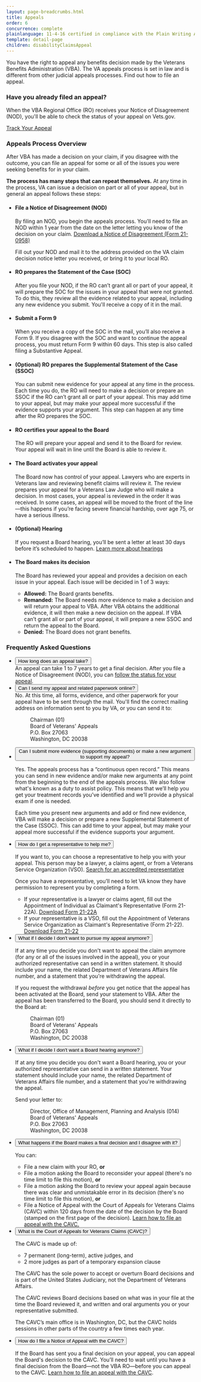 ```yaml
---
layout: page-breadcrumbs.html
title: Appeals
order: 6
concurrence: complete
plainlanguage: 11-4-16 certified in compliance with the Plain Writing Act
template: detail-page
children: disabilityClaimsAppeal
---
```


<div class="va-introtext">
You have the right to appeal any benefits decision made by the Veterans Benefits Administration (VBA). The VA appeals process is set in law and is different from other judicial appeals processes. Find out how to file an appeal.
</div>

<div class="feature" markdown="0">

### Have you already filed an appeal?

When the VBA Regional Office (RO) receives your Notice of Disagreement (NOD), you'll be able to check the status of your appeal on Vets.gov.

<a class="usa-button-primary" href="/track-claims">Track Your Appeal</a>
</div>

<h3>Appeals Process Overview</h3>
<p>
After VBA has made a decision on your claim, if you disagree with the outcome, you can file an appeal for some or all of the issues you were seeking benefits for in your claim.
</p>
<p><strong>The process has many steps that can repeat themselves.</strong> At any time in the process, VA can issue a decision on part or all of your appeal, but in general an appeal follows these steps:</p>

<ul class="vertical-list-group more-bottom-cushion">
  <li class="list-group-item">
    <div>
      <h4>File a Notice of Disagreement (NOD)</h4>
      <p>
        By filing an NOD, you begin the appeals process. You'll need to file an NOD within 1 year from the date on the letter letting you know of the decision on your claim. <a href="https://www.vba.va.gov/pubs/forms/VBA-21-0958-ARE.pdf">Download a Notice of Disagreement (Form 21-0958)</a>
      </p>
      <p>Fill out your NOD and mail it to the address provided on the VA claim decision notice letter you received, or bring it to your local RO.</p>
    </div>
  </li>
  <li class="list-group-item">
    <h4>RO prepares the Statement of the Case (SOC)</h4>
    <p>
      After you file your NOD, if the RO can’t grant all or part of your appeal, it will prepare the SOC for the issues in your appeal that were not granted. To do this, they review all the evidence related to your appeal, including any new evidence you submit. You'll receive a copy of it in the mail.
    </p>
  </li>
  <li class="list-group-item">
    <h4>Submit a Form 9</h4>
    <p>
      When you receive a copy of the SOC in the mail, you’ll also receive a Form 9. If you disagree with the SOC and want to continue the appeal process, you must return Form 9 within 60 days. This step is also called filing a Substantive Appeal.
    </p>
  </li>
  <li class="list-group-item">
    <h4>(Optional) RO prepares the Supplemental Statement of the Case (SSOC)</h4>
    <p>
      You can submit new evidence for your appeal at any time in the process. Each time you do, the RO will need to make a decision or prepare an SSOC if the RO can’t grant all or part of your appeal. This may add time to your appeal, but may make your appeal more successful if the evidence supports your argument. This step can happen at any time after the RO prepares the SOC.
    </p>
  </li>
  <li class="list-group-item">
    <h4>RO certifies your appeal to the Board</h4>
    <p>
      The RO will prepare your appeal and send it to the Board for review. Your appeal will wait in line until the Board is able to review it.
    </p>
  </li>
  <li class="list-group-item">
    <h4>The Board activates your appeal</h4>
    <p>
      The Board now has control of your appeal. Lawyers who are experts in Veterans law and reviewing benefit claims will review it. The review prepares your appeal for a Veterans Law Judge who will make a decision. In most cases, your appeal is reviewed in the order it was received. In some cases, an appeal will be moved to the front of the line—this happens if you’re facing severe financial hardship, over age 75, or have a serious illness.
    </p>
  </li>
  <li class="list-group-item">
    <h4>(Optional) Hearing</h4>
    <p>
      If you request a Board hearing, you’ll be sent a letter at least 30 days before it’s scheduled to happen. <a href="/disability-benefits/claims-appeal/hearings/">Learn more about hearings</a>
    </p>
  </li>
  <li class="list-group-item">
    <h4>The Board makes its decision</h4>
    <p>
      The Board has reviewed your appeal and provides a decision on each issue in your appeal. Each issue will be decided in 1 of 3 ways:
    </p>
    <ul>
      <li><strong>Allowed:</strong> The Board grants benefits.</li>
      <li><strong>Remanded:</strong> The Board needs more evidence to make a decision and will return your appeal to VBA. After VBA obtains the additional evidence, it will then make a new decision on the appeal. If VBA can’t grant all or part of your appeal, it will prepare a new SSOC and return the appeal to the Board.</li>
      <li><strong>Denied:</strong> The Board does not grant benefits.</li>
    </ul>
  </li>
</ul>

### Frequently Asked Questions

<div class="usa-accordion">
  <ul class="usa-unstyled-list">
    <li>
      <button class="usa-button-unstyled usa-accordion-button" aria-controls="dbq1">How long does an appeal take?</button>
      <div id="dbq1" class="usa-accordion-content">
        An appeal can take 1 to 7 years to get a final decision. After you file a Notice of Disagreement (NOD), you can <a href="/track-claims">follow the status for your appeal</a>.
      </div>
    </li>
    <li>
      <button class="usa-button-unstyled usa-accordion-button" aria-controls="dbq2">Can I send my appeal and related paperwork online?</button>
      <div id="dbq2" class="usa-accordion-content">
        No. At this time, all forms, evidence, and other paperwork for your appeal have to be sent through the mail. You'll find the correct mailing address on information sent to you by VA, or you can send it to:<br/>
        <dl class="va-address-block">
          <dd>Chairman (01)</dd>
          <dd>Board of Veterans' Appeals</dd>
          <dd>P.O. Box 27063</dd>
          <dd>Washington, DC 20038</dd>
        </dl>
      </div>
    </li>
    <li>
      <button class="usa-button-unstyled usa-accordion-button" aria-controls="dbq3">Can I submit more evidence (supporting documents) or make a new argument to support my appeal?</button>
      <div id="dbq3" class="usa-accordion-content">
        <p>Yes. The appeals process has a “continuous open record.” This means you can send in new evidence and/or make new arguments at any point from the beginning to the end of the appeals process. We also follow what's known as a duty to assist policy. This means that we’ll help you get your treatment records you’ve identified and we’ll provide a physical exam if one is needed.</p>
        <p>Each time you present new arguments and add or find new evidence, VBA will make a decision or prepare a new Supplemental Statement of the Case (SSOC). This can add time to your appeal, but may make your appeal more successful if the evidence supports your argument.</p>
      </div>
    </li>
    <li>
      <button class="usa-button-unstyled usa-accordion-button" aria-controls="dbq4">How do I get a representative to help me?</button>
      <div id="dbq4" class="usa-accordion-content">
        <p>If you want to, you can choose a representative to help you with your appeal. This person may be a lawyer, a claims agent, or from a Veterans Service Organization (VSO). <a href="https://www.va.gov/ogc/apps/accreditation/index.asp">Search for an accredited representative</a></p>
        <p>Once you have a representative, you’ll need to let VA know they have permission to represent you by completing a form.</p>
        <ul>
          <li>If your representative is a lawyer or claims agent, fill out the Appointment of Individual as Claimant's Representative (Form 21-22A). <a href="https://www.vba.va.gov/pubs/forms/VBA-21-22A-ARE.pdf">Download Form 21-22A</a></li>
          <li>If your representative is a VSO, fill out the Appointment of Veterans Service Organization as Claimant's Representative (Form 21-22). <a href="https://www.vba.va.gov/pubs/forms/VBA-21-22-ARE.pdf">Download Form 21-22</a></li>
        </ul>
      </div>
    </li>
    <li>
      <button class="usa-button-unstyled usa-accordion-button" aria-controls="dbq5">What if I decide I don't want to pursue my appeal anymore?</button>
      <div id="dbq5" class="usa-accordion-content">
        <p>If at any time you decide you don't want to appeal the claim anymore (for any or all of the issues involved in the appeal), you or your authorized representative can send in a written statement. It should include your name, the related Department of Veterans Affairs file number, and a statement that you're withdrawing the appeal.</p>
        <p>If you request the withdrawal <em>before</em> you get notice that the appeal has been activated at the Board, send your statement to VBA. After the appeal has been transferred to the Board, you should send it directly to the Board at:</p>
        <dl class="va-address-block">
          <dd>Chairman (01)</dd>
          <dd>Board of Veterans' Appeals</dd>
          <dd>P.O. Box 27063</dd>
          <dd>Washington, DC 20038</dd>
        </dl>
      </div>
    </li>
    <li>
      <button class="usa-button-unstyled usa-accordion-button" aria-controls="dbq6">What if I decide I don't want a Board hearing anymore?</button>
      <div id="dbq6" class="usa-accordion-content">
        <p>If at any time you decide you don't want a Board hearing, you or your authorized representative can send in a written statement. Your statement should include your name, the related Department of Veterans Affairs file number, and a statement that you're withdrawing the appeal.</p>
        <p>
        Send your letter to:<br/>
        <dl class="va-address-block">
          <dd>Director, Office of Management, Planning and Analysis (014)</dd>
          <dd>Board of Veterans' Appeals</dd>
          <dd>P.O. Box 27063</dd>
          <dd>Washington, DC 20038</dd>
        </dl>
        </p>
      </div>
    </li>
    <li>
      <button class="usa-button-unstyled usa-accordion-button" aria-controls="dbq7">What happens if the Board makes a final decision and I disagree with it?</button>
      <div id="dbq7" class="usa-accordion-content">
        <p>You can:</p>
        <ul>
          <li>File a new claim with your RO, <strong>or</strong></li>
          <li>File a motion asking the Board to reconsider your appeal (there's no time limit to file this motion), <strong>or</strong></li>
          <li>File a motion asking the Board to review your appeal again because there was clear and unmistakable error in its decision (there's no time limit to file this motion), <strong>or</strong></li>
          <li>File a Notice of Appeal with the Court of Appeals for Veterans Claims (CAVC) within 120 days from the date of the decision by the Board (stamped on the first page of the decision). <a href="https://www.uscourts.cavc.gov/appeal.php">Learn how to file an appeal with the CAVC.</a></li>
        </ul>
      </div>
    </li>
    <li>
      <button class="usa-button-unstyled usa-accordion-button" aria-controls="dbq8">What is the Court of Appeals for Veterans Claims (CAVC)?</button>
      <div id="dbq8" class="usa-accordion-content">
        <p>The CAVC is made up of:</p>
        <ul>
          <li>7 permanent (long-term), active judges, and</li>
          <li>2 more judges as part of a temporary expansion clause</li>
        </ul>
        <p>The CAVC has the sole power to accept or overturn Board decisions and is part of the United States Judiciary, not the Department of Veterans Affairs.</p>
        <p>The CAVC reviews Board decisions based on what was in your file at the time the Board reviewed it, and written and oral arguments you or your representative submitted.</p>
        <p>The CAVC’s main office is in Washington, DC, but the CAVC holds sessions in other parts of the country a few times each year.</p>
      </div>
    </li>
    <li>
      <button class="usa-button-unstyled usa-accordion-button" aria-controls="dbq9">How do I file a Notice of Appeal with the CAVC?</button>
      <div id="dbq9" class="usa-accordion-content">
        <p>If the Board has sent you a final decision on your appeal, you can appeal the Board's decision to the CAVC. You’ll need to wait until you have a final decision from the Board—not the VBA RO—before you can appeal to the CAVC. <a href="https://www.uscourts.cavc.gov/appeal.php">Learn how to file an appeal with the CAVC</a>.</p>
      </div>
    </li>
  </ul>
</div>


<script src="https://standards.usa.gov/assets/js/vendor/uswds.min.js" type="text/javascript"></script>

<!--- TODO: find a proper place to import USWDS JS for static pages -->

